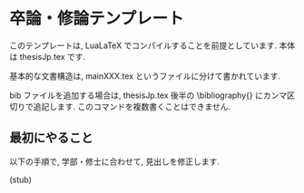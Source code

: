 卒論・修論テンプレート
======================

このテンプレートは,
LuaLaTeX でコンパイルすることを前提としています.
本体は thesisJp.tex です.

基本的な文書構造は,
mainXXX.tex というファイルに分けて書かれています.

bib ファイルを追加する場合は,
thesisJp.tex 後半の \\bibliography{} にカンマ区切りで追記します.
このコマンドを複数書くことはできません.

最初にやること
--------------
以下の手順で, 学部・修士に合わせて,
見出しを修正します.

(stub)

